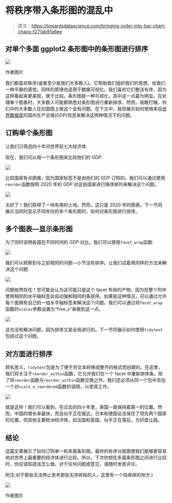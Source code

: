 # 将秩序带入条形图的混乱中

> 原文：<https://towardsdatascience.com/bringing-order-into-bar-chart-chaos-f271ab91a6ee>

## 对单个多面 ggplot2 条形图中的条形图进行排序

![](img/aa2d61b3b9b8e2d4bddaca8e0476e862.png)

作者图片

我们都喜欢秩序(或者至少是我们大多数人)。它帮助我们组织我们的思想，给我们一种平静的感觉。同样的原理也适用于数据可视化。我们喜欢它们整洁有序，因为这样看起来更美观，便于比较。条形图是一种可视化，其中这一点最为明显。在处理单个图表时，大多数人可能都熟悉对条形图进行重新排序。然而，我敢打赌，你们中的大多数人在刻面图上做这个会有问题。在下文中，我将展示如何使用来自[世界数据库](https://data.worldbank.org/indicator/NY.GDP.MKTP.CD)的国内生产总值(GDP)信息来解决这两种情况下的问题。

## 订购单个条形图

让我们只筛选四十年间世界前七大经济体:

现在，我们可以用一个条形图来比较他们的 GDP:

![](img/c69e5c50e2c96ee7e5e5be7cd7a725f9.png)

比较国家有点困难，因为国家标签不是由他们的 GDP 订购的。我们可以通过使用`reorder`函数按照 2020 年的 GDP 对这些国家进行降序排列来解决这个问题。

![](img/cfe3115442cbe44a12dff336a3d90da8.png)

太好了！我们获得了一块有用的土地。然而，这只是 2020 年的图表。下一节将展示当同时显示不同年份的多个条形图时，如何对条形图进行排序。

## 多个图表—显示条形图

为了同时说明各国在不同时间的 GDP 对比，我们可以使用`facet_wrap`函数:

![](img/f38d35c5e7def3e04990a5bd7b782c75.png)

我们可以观察到与之前相同的问题—小节没有排序。让我们试着用同样的方法来解决这个问题:

![](img/61f19bd4c6eb5437c4ac17048265d9af.png)

问题依然存在！您可能会认为这可能只是这个 facet 布局的产物，因为在整个列中使用相同的水平轴标签会自动强制相同的条排序。如果是这种情况，可以通过允许每个面拥有自己的一组水平轴标签来解决这个问题。我们可以通过将`facet_wrap`函数的`scales`参数设置为“free_x”来做到这一点。

![](img/d67a4b3c0b9d98814c52f69205e42ade.png)

这也没有解决问题，因为排序又是全局进行的。下一节将展示如何使用`tidytext`包绕过这个问题。

## 对方面进行排序

顾名思义，`tidytext`包是为了便于将文本转换成整齐的格式而创建的。在这里，我们将关注于`reorder_within`函数，它允许我们在一个 facet 中重新排序条。除了将`reorder`函数与`reorder_within`函数交换之外，我们还必须从同一个包中添加一个对`scale_x_reordered`函数的调用，以使其工作。

![](img/60b57fdfbd3ea57097d85489d312d98d.png)

就是这样！我们可以看到，在过去的四十年里，美国一直保持着第一的位置。然而，中国的增长率最快，而且似乎正在接近。日本和德国设法保住了领先两个国家的位置，但其他主要欧洲经济体，如法国和英国，似乎正在落后，为印度让路。

## 结论

这篇文章展示了如何订购单一和多面条形图。最终的有序分面图使我们能够更容易地对世界上最重要的经济体进行比较。所以，下次你想在多面条形图之间进行比较时，你应该知道该怎么做。对于任何问题或意见，请随时发表评论。

附注:对于那些无法停止思考那些无序砖柱的人，这里有一个挠痒痒的地方:)

![](img/beb1c78c27ec873e1a3d2fa98c226acf.png)

作者图片